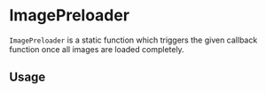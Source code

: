 # ImagePreloader

```ImagePreloader``` is a static function which triggers the given callback function once all images are loaded completely.

## Usage
```javascript

```
